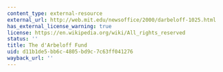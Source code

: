 ```yaml
---
content_type: external-resource
external_url: http://web.mit.edu/newsoffice/2000/darbeloff-1025.html
has_external_license_warning: true
license: https://en.wikipedia.org/wiki/All_rights_reserved
status: ''
title: The d'Arbeloff Fund
uid: d11b1de5-bb6c-4805-bd9c-7c63ff041276
wayback_url: ''
---
```

